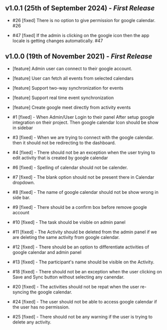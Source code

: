 ## **v1.0.1 (25th of September 2024)** - *First Release*

* #26 [fixed] There is no option to give permission for google calendar. #26

* #47 [fixed] If the admin is clicking on the google icon then the app locale is getting changes automatically. #47

## **v1.0.0 (19th of November 2021)** - *First Release*

* [feature] Admin user can connect to their google account.

* [feature] User can fetch all events from selected calendars

* [feature] Support two-way synchronization for events

* [feature] Support real time event synchronization

* [feature] Create google meet directly from activity events


* #1 [fixed] - When Admin/User Login to their panel After setup google integration on their project. Then google calendar Icon should be show in sidebar

* #3 [fixed] - When we are trying to connect with the google calendar. then it should not be redirecting to the dashboard.

* #4 [fixed] - There should not be an exception when the user trying to edit activity that is created by google calendar

* #6 [fixed] - Spelling of calendar should not be calender. 

* #7 [fixed] - The blank option should not be present there in Calendar dropdown.

* #8 [fixed] - The name of google calendar should not be show wrong in side bar.

* #9 [fixed] - There should be a confirm box before remove google account

* #10 [fixed] - The task should be visible on admin panel

* #11 [fixed] - The Activity should be deleted from the admin panel if we are deleting the same activity from google calendar.

* #12 [fixed] - There should be an option to differentiate activities of google calendar and admin panel

* #13 [fixed] - The participant's name should be visible on the Activity.

* #18 [fixed] - There should not be an exception when the user clicking on Save and Sync button without selecting any canendar.

* #20 [fixed] - The activities should not be repat when the user re-syncing the google calendar.

* #24 [fixed] - The user should not be able to access google calendar if the user has no permission.

* #25 [fixed] - There should not be any warning if the user is trying to delete any activity.
